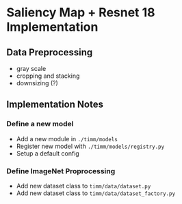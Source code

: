 # Saliency Map + Resnet 18 Implementation

## Data Preprocessing
- gray scale
- cropping and stacking
- downsizing (?)

## Implementation Notes
### Define a new model
- Add a new module in `./timm/models`
- Register new model with `./timm/models/registry.py`
- Setup a default config

### Define ImageNet Proprocessing
- Add new dataset class to `timm/data/dataset.py`
- Add new dataset class to `timm/data/dataset_factory.py`
